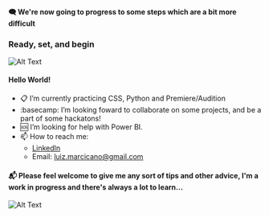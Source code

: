 #### 🗨️ We're now going to progress to some steps which are a bit more difficult
### Ready, set, and begin
![Alt Text](https://media.giphy.com/media/OBnwDJW77acLK/giphy.gif)


#### Hello World!
- 📋 I’m currently practicing CSS, Python and Premiere/Audition 
- :basecamp: I’m looking foward to collaborate on some projects, and be a part of some hackatons!
- 🆘 I’m looking for help with Power BI.
- 📫 How to reach me:
  - [LinkedIn](https://www.linkedin.com/in/luiz-guilherme-lima-marcicano-2889a2170/)
  - Email: luiz.marcicano@gmail.com



#### 📬 Please feel welcome to give me any sort of tips and other advice, I'm a work in progress and there's always a lot to learn...
![Alt Text](https://media.giphy.com/media/3o6MbqtuPsfPShc3Ek/giphy.gif)



